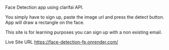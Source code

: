 Face Detection app using clarifai API.

You simply have to sign up, paste the image url and press the detect button. App will draw a rectangle on the face.

This site is for learning purposes you can sign up with a non existing email.

Live Site URL https://face-detection-fe.onrender.com/
